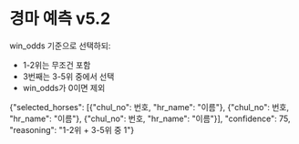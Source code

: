 # 경마 예측 v5.2

win_odds 기준으로 선택하되:
- 1-2위는 무조건 포함
- 3번째는 3-5위 중에서 선택
- win_odds가 0이면 제외

{"selected_horses": [{"chul_no": 번호, "hr_name": "이름"}, {"chul_no": 번호, "hr_name": "이름"}, {"chul_no": 번호, "hr_name": "이름"}], "confidence": 75, "reasoning": "1-2위 + 3-5위 중 1"}